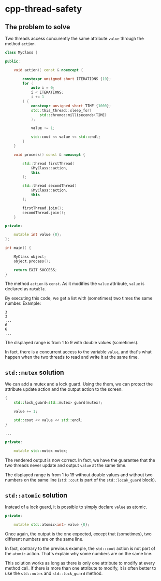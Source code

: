 # cpp-thread-safety

## The problem to solve

Two threads access concurently the same attribute `value` through the method `action`.

```cpp
class MyClass {

public:

    void action() const & noexcept {

        constexpr unsigned short ITERATIONS {10};
        for (
            auto i = 0;
            i < ITERATIONS;
            i += 1
        ) {
            constexpr unsigned short TIME {1000};
            std::this_thread::sleep_for(
                std::chrono::milliseconds(TIME)
            );

            value += 1;

            std::cout << value << std::endl;
        }
    }

    void process() const & noexcept {

        std::thread firstThread(
            &MyClass::action,
            this
        );

        std::thread secondThread(
            &MyClass::action,
            this
        );

        firstThread.join();
        secondThread.join();
    }

private:

    mutable int value {0};
};

int main() {

    MyClass object;
    object.process();

    return EXIT_SUCCESS;
}
```

The method `action` is `const`. As it modifies the `value` attribute,
`value` is declared as `mutable`.

By executing this code, we get a list with (sometimes) two times
the same number. Example:

```
3
3
...
6
6
...
```

The displayed range is from 1 to 9 with double values (sometimes).

In fact, there is a concurrent access to the variable `value`,
and that's what happen when the two threads to read and write it at the same time.

## `std::mutex` solution

We can add a mutex and a lock guard. Using the them, we can protect the attribute
update action and the output action to the screen.

```cpp
{
    std::lock_guard<std::mutex> guard(mutex);

    value += 1;

    std::cout << value << std::endl;
}

...

private:

    mutable std::mutex mutex;
```

The rendered output is now correct. In fact, we have the guarantee
that the two threads never update and output `value` at the same time.

The displayed range is from 1 to 19 without double values and without two numbers
on the same line (`std::cout` is part of the `std::locak_guard` block).

## `std::atomic` solution

Instead of a lock guard, it is possible to simply declare `value` as atomic.

```cpp
private:

    mutable std::atomic<int> value {0};
```

Once again, the output is the one expected, except that (sometimes),
two different numbers are on the same line.

In fact, contrary to the previous example, the `std::cout` action
is not part of the `atomic` action. That's explain why some numbers
are on the same line.

This solution works as long as there is only one attribute to modify
at every method call. If there is more than one attribute to modify,
it is often better to use the `std::mutex` and `std::lock_guard` method.
